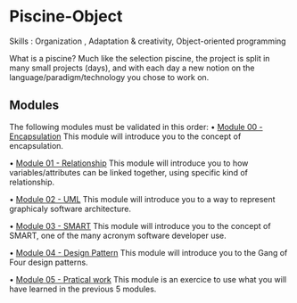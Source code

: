 # Piscine-Object
Skills : Organization , Adaptation &amp; creativity,  Object-oriented programming 

What is a piscine?
Much like the selection piscine, the project is split in many small projects (days), and
with each day a new notion on the language/paradigm/technology you chose to work on.



## Modules

The following modules must be validated in this order:
• [Module 00 - Encapsulation](https://github.com/Dutschke-julien/Piscine-Object/blob/master/Subjects/mod_0.pdf)
This module will introduce you to the concept of encapsulation.


• [Module 01 - Relationship](https://github.com/Dutschke-julien/Piscine-Object/blob/master/Subjects/mod_1.pdf)
This module will introduce you to how variables/attributes can be linked together, using specific kind of relationship.


• [Module 02 - UML](https://github.com/Dutschke-julien/Piscine-Object/blob/master/Subjects/mod_2.pdf)
This module will introduce you to a way to represent graphicaly software architecture.


• [Module 03 - SMART](https://github.com/Dutschke-julien/Piscine-Object/blob/master/Subjects/mod_3.pdf)
This module will introduce you to the concept of SMART, one of the many acronym software developer use.


• [Module 04 - Design Pattern](https://github.com/Dutschke-julien/Piscine-Object/blob/master/Subjects/mod_4.pdf)
This module will introduce you to the Gang of Four design patterns.


• [Module 05 - Pratical work](https://github.com/Dutschke-julien/Piscine-Object/blob/master/Subjects/mod_5.pdf)
This module is an exercice to use what you will have learned in the previous 5 modules.


